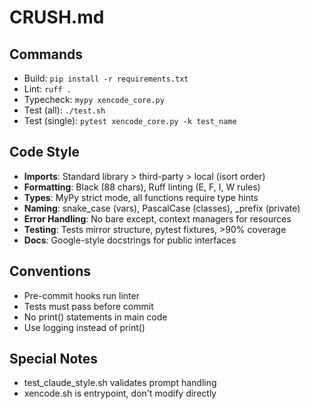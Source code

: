 # CRUSH.md

## Commands
- Build: `pip install -r requirements.txt`
- Lint: `ruff .`
- Typecheck: `mypy xencode_core.py`
- Test (all): `./test.sh`
- Test (single): `pytest xencode_core.py -k test_name`

## Code Style
- **Imports**: Standard library > third-party > local (isort order)
- **Formatting**: Black (88 chars), Ruff linting (E, F, I, W rules)
- **Types**: MyPy strict mode, all functions require type hints
- **Naming**: snake_case (vars), PascalCase (classes), _prefix (private)
- **Error Handling**: No bare except, context managers for resources
- **Testing**: Tests mirror structure, pytest fixtures, >90% coverage
- **Docs**: Google-style docstrings for public interfaces

## Conventions
- Pre-commit hooks run linter
- Tests must pass before commit
- No print() statements in main code
- Use logging instead of print()

## Special Notes
- test_claude_style.sh validates prompt handling
- xencode.sh is entrypoint, don't modify directly